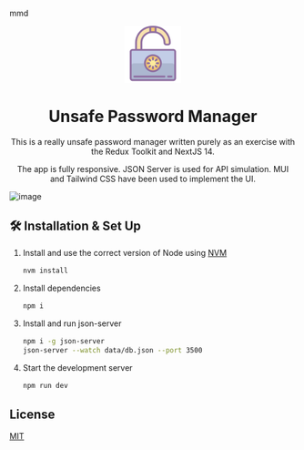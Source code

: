 mmd<div align="center">
  <img alt="Logo" src="https://raw.githubusercontent.com/mhbahrampour/unsafe/main/src/app/favicon.ico" width="100" />
</div>

<h1 align="center">
  Unsafe Password Manager
</h1>

<p align="center">
  This is a really unsafe password manager written purely as an exercise with the Redux Toolkit and NextJS 14.
</p>

<p align="center">
  The app is fully responsive. JSON Server is used for API simulation. MUI and Tailwind CSS have been used to implement the UI.
</p>

![image](https://github.com/MHBahrampour/unsafe/assets/58956484/e6179922-5637-466f-9a0d-ea5f7297f2b4)


## 🛠 Installation & Set Up

1. Install and use the correct version of Node using [NVM](https://github.com/nvm-sh/nvm)

   ```sh
   nvm install
   ```

2. Install dependencies

   ```sh
   npm i
   ```

3. Install and run json-server

   ```sh
   npm i -g json-server
   json-server --watch data/db.json --port 3500
   ```
   
4. Start the development server

   ```sh
   npm run dev
   ```

## License

[MIT](https://choosealicense.com/licenses/mit/)
